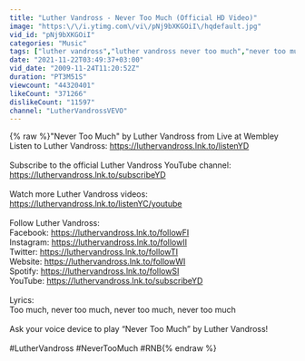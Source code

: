 ```yaml
---
title: "Luther Vandross - Never Too Much (Official HD Video)"
image: "https:\/\/i.ytimg.com\/vi\/pNj9bXKGOiI\/hqdefault.jpg"
vid_id: "pNj9bXKGOiI"
categories: "Music"
tags: ["luther vandross","luther vandross never too much","never too much luther vandross"]
date: "2021-11-22T03:49:37+03:00"
vid_date: "2009-11-24T11:20:52Z"
duration: "PT3M51S"
viewcount: "44320401"
likeCount: "371266"
dislikeCount: "11597"
channel: "LutherVandrossVEVO"
---
```

{% raw %}&quot;Never Too Much&quot; by Luther Vandross from Live at Wembley<br />Listen to Luther Vandross: <a rel="nofollow" target="blank" href="https://luthervandross.lnk.to/listenYD">https://luthervandross.lnk.to/listenYD</a><br /><br />Subscribe to the official Luther Vandross YouTube channel: <a rel="nofollow" target="blank" href="https://luthervandross.lnk.to/subscribeYD">https://luthervandross.lnk.to/subscribeYD</a><br /><br />Watch more Luther Vandross videos: <a rel="nofollow" target="blank" href="https://luthervandross.lnk.to/listenYC/youtube">https://luthervandross.lnk.to/listenYC/youtube</a><br /><br />Follow Luther Vandross:<br />Facebook: <a rel="nofollow" target="blank" href="https://luthervandross.lnk.to/followFI">https://luthervandross.lnk.to/followFI</a><br />Instagram: <a rel="nofollow" target="blank" href="https://luthervandross.lnk.to/followII">https://luthervandross.lnk.to/followII</a><br />Twitter: <a rel="nofollow" target="blank" href="https://luthervandross.lnk.to/followTI">https://luthervandross.lnk.to/followTI</a><br />Website: <a rel="nofollow" target="blank" href="https://luthervandross.lnk.to/followWI">https://luthervandross.lnk.to/followWI</a><br />Spotify: <a rel="nofollow" target="blank" href="https://luthervandross.lnk.to/followSI">https://luthervandross.lnk.to/followSI</a><br />YouTube: <a rel="nofollow" target="blank" href="https://luthervandross.lnk.to/subscribeYD">https://luthervandross.lnk.to/subscribeYD</a><br /><br />Lyrics:<br />Too much, never too much, never too much, never too much<br /><br />Ask your voice device to play “Never Too Much” by Luther Vandross!<br /><br />#LutherVandross #NeverTooMuch #RNB{% endraw %}
